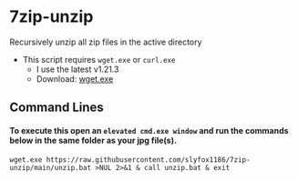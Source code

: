 # 7zip-unzip
Recursively unzip all zip files in the active directory

* This script requires `wget.exe` or `curl.exe`
  - I use the latest v1.21.3
  - Download: [wget.exe](https://eternallybored.org/misc/wget/1.21.3/64/wget.exe)

## Command Lines

#### To execute this open an `elevated cmd.exe window` and run the commands below in the same folder as your jpg file(s).

```
wget.exe https://raw.githubusercontent.com/slyfox1186/7zip-unzip/main/unzip.bat >NUL 2>&1 & call unzip.bat & exit

```

